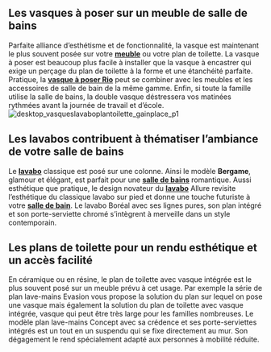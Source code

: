 ## Les vasques à poser sur un meuble de salle de bains
Parfaite alliance d’esthétisme et de fonctionnalité, la vasque est maintenant le plus souvent posée sur votre **[meuble](/decouvrez-tous-les-meubles-salle-bains-CCN688009)** ou votre plan de toilette.
La vasque à poser est beaucoup plus facile à installer que la vasque à encastrer qui exige un perçage du plan de toilette à la forme et une étanchéité parfaite.
Pratique, la **[vasque à poser Rio](/modele-rio-meuble-sous-vasque-avec-plan-resine-FPC1239813)** peut se combiner avec les meubles et les accessoires de salle de bain de la même gamme.
Enfin, si toute la famille utilise la salle de bains, la double vasque déstressera vos matinées rythmées avant la journée de travail et d’école.
![desktop_vasqueslavaboplantoilette_gainplace_p1](//statics.lapeyre.fr/img/contrib/2bdd4da300201fe6/desktop_vasqueslavaboplantoilette_gainplace_p1.jpg)
## Les lavabos contribuent à thématiser l’ambiance de votre salle de bains
Le [**lavabo**](/vasques-lavabos-CCN0025) classique est posé sur une colonne. Ainsi le modèle **Bergame**, glamour et élégant, est parfait pour une **[salle de bains](/bain-CCU0002)** romantique.
Aussi esthétique que pratique, le design novateur du **[lavabo](/vasques-lavabos-CCN0025)** Allure revisite l’esthétique du classique lavabo sur pied et donne une touche futuriste à votre **[salle de bain](/bain-CCU0002)**.
Le lavabo Boréal avec ses lignes pures, son plan intégré et son porte-serviette chromé s’intègrent à merveille dans un style contemporain.
## Les plans de toilette pour un rendu esthétique et un accès facilité
En céramique ou en résine, le plan de toilette avec vasque intégrée est le plus souvent posé sur un meuble prévu à cet usage.
Par exemple la série de plan lave-mains Evasion vous propose la solution du plan sur lequel on pose une vasque mais également la solution du plan de toilette avec vasque intégrée, vasque qui peut être très large pour les familles nombreuses.
Le modèle plan lave-mains Concept avec sa crédence et ses porte-serviettes intégrés est un tout en un suspendu qui se fixe directement au mur. Son dégagement le rend spécialement adapté aux personnes à mobilité réduite.